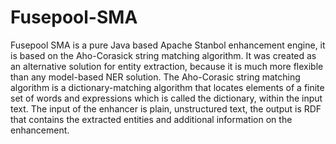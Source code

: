 Fusepool-SMA
============

Fusepool SMA is a pure Java based Apache Stanbol enhancement engine, it is based on the Aho-Corasick string matching algorithm. It was created as an alternative solution for entity extraction, because it is much more flexible than any model-based NER solution. The Aho-Corasic string matching algorithm is a dictionary-matching algorithm that locates elements of a finite set of words and expressions which is called the dictionary, within the input text. The input of the enhancer is plain, unstructured text, the output is RDF that contains the extracted entities and additional information on the enhancement.
